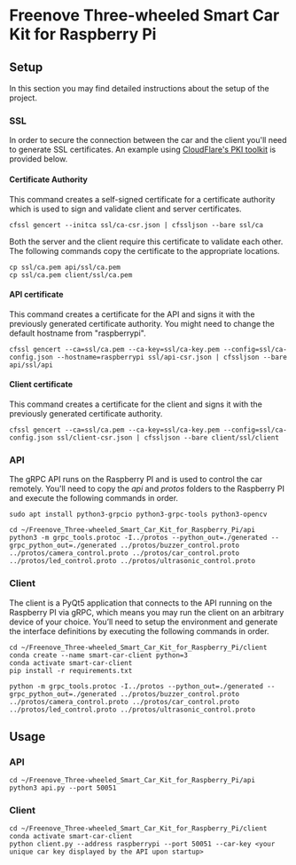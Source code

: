 
# Freenove Three-wheeled Smart Car Kit for Raspberry Pi

## Setup

In this section you may find detailed instructions about the setup of the project. 

### SSL
In order to secure the connection between the car and the client you'll need to generate SSL certificates. An example using [CloudFlare's PKI toolkit](https://blog.cloudflare.com/introducing-cfssl/) is provided below.
#### Certificate Authority
This command creates a self-signed certificate for a certificate authority which is used to sign and validate client and server certificates.
```
cfssl gencert --initca ssl/ca-csr.json | cfssljson --bare ssl/ca
```
Both the server and the client require this certificate to validate each other. The following commands copy the certificate to the appropriate locations.
```
cp ssl/ca.pem api/ssl/ca.pem
cp ssl/ca.pem client/ssl/ca.pem
```

#### API certificate
This command creates a certificate for the API and signs it with the previously generated certificate authority. You might need to change the default hostname from "raspberrypi".
```
cfssl gencert --ca=ssl/ca.pem --ca-key=ssl/ca-key.pem --config=ssl/ca-config.json --hostname=raspberrypi ssl/api-csr.json | cfssljson --bare api/ssl/api
```

#### Client certificate
This command creates a certificate for the client and signs it with the previously generated certificate authority.
```
cfssl gencert --ca=ssl/ca.pem --ca-key=ssl/ca-key.pem --config=ssl/ca-config.json ssl/client-csr.json | cfssljson --bare client/ssl/client
```

### API
The gRPC API runs on the Raspberry PI and is used to control the car remotely. You'll need to copy the *api* and *protos* folders to the Raspberry PI and execute the following commands in order.

```
sudo apt install python3-grpcio python3-grpc-tools python3-opencv

cd ~/Freenove_Three-wheeled_Smart_Car_Kit_for_Raspberry_Pi/api
python3 -m grpc_tools.protoc -I../protos --python_out=./generated --grpc_python_out=./generated ../protos/buzzer_control.proto ../protos/camera_control.proto ../protos/car_control.proto ../protos/led_control.proto ../protos/ultrasonic_control.proto 
```

### Client
The client is a PyQt5 application that connects to the API running on the Raspberry PI via gRPC, which means you may run the client on an arbitrary device of your choice. You’ll need to setup the environment and generate the interface definitions by executing the following commands in order.

```
cd ~/Freenove_Three-wheeled_Smart_Car_Kit_for_Raspberry_Pi/client
conda create --name smart-car-client python=3
conda activate smart-car-client
pip install -r requirements.txt

python -m grpc_tools.protoc -I../protos --python_out=./generated --grpc_python_out=./generated ../protos/buzzer_control.proto ../protos/camera_control.proto ../protos/car_control.proto ../protos/led_control.proto ../protos/ultrasonic_control.proto 
```

## Usage
### API
```
cd ~/Freenove_Three-wheeled_Smart_Car_Kit_for_Raspberry_Pi/api
python3 api.py --port 50051
```

### Client
```
cd ~/Freenove_Three-wheeled_Smart_Car_Kit_for_Raspberry_Pi/client
conda activate smart-car-client
python client.py --address raspberrypi --port 50051 --car-key <your unique car key displayed by the API upon startup>
```
